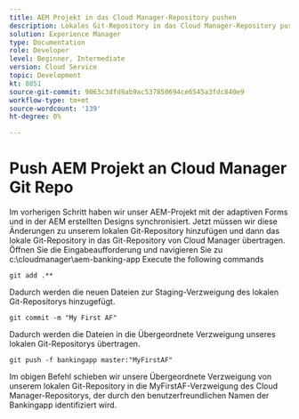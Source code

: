 ```yaml
---
title: AEM Projekt in das Cloud Manager-Repository pushen
description: Lokales Git-Repository in das Cloud Manager-Repository pushen
solution: Experience Manager
type: Documentation
role: Developer
level: Beginner, Intermediate
version: Cloud Service
topic: Development
kt: 8851
source-git-commit: 9063c3dfd9ab9ac537850694ce6545a3fdc840e9
workflow-type: tm+mt
source-wordcount: '139'
ht-degree: 0%

---
```



# Push AEM Projekt an Cloud Manager Git Repo

Im vorherigen Schritt haben wir unser AEM-Projekt mit der adaptiven Forms und in der AEM erstellten Designs synchronisiert.
Jetzt müssen wir diese Änderungen zu unserem lokalen Git-Repository hinzufügen und dann das lokale Git-Repository in das Git-Repository von Cloud Manager übertragen.
Öffnen Sie die Eingabeaufforderung und navigieren Sie zu c:\cloudmanager\aem-banking-app Execute the following commands

```
git add .**
```

Dadurch werden die neuen Dateien zur Staging-Verzweigung des lokalen Git-Repositorys hinzugefügt.

```
git commit -m "My First AF"
```

Dadurch werden die Dateien in die Übergeordnete Verzweigung unseres lokalen Git-Repositorys übertragen.

```
git push -f bankingapp master:"MyFirstAF"
```

Im obigen Befehl schieben wir unsere Übergeordnete Verzweigung von unserem lokalen Git-Repository in die MyFirstAF-Verzweigung des Cloud Manager-Repositorys, der durch den benutzerfreundlichen Namen der Bankingapp identifiziert wird.



